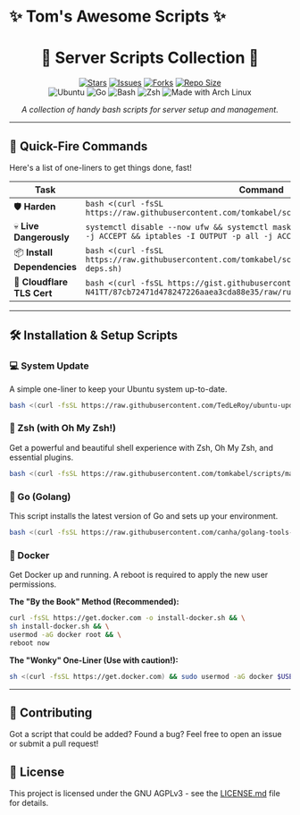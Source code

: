 # ✨ Tom's Awesome Scripts ✨

<div align="center">

# 🚀 Server Scripts Collection 🚀

<p align="center">
  <!-- GitHub Badges -->
  <a href="https://github.com/tomkabel/scripts/stargazers"><img src="https://img.shields.io/github/stars/tomkabel/scripts?style=for-the-badge&logo=github&color=FFD700&logoColor=black" alt="Stars"></a>
  <a href="https://github.com/tomkabel/scripts/issues"><img src="https://img.shields.io/github/issues/tomkabel/scripts?style=for-the-badge&logo=github&color=D90429&logoColor=white" alt="Issues"></a>
  <a href="https://github.com/tomkabel/scripts/network/members"><img src="https://img.shields.io/github/forks/tomkabel/scripts?style=for-the-badge&logo=github&color=F77F00&logoColor=white" alt="Forks"></a>
  <a href="https://github.com/tomkabel/scripts"><img src="https://img.shields.io/github/repo-size/tomkabel/scripts?style=for-the-badge&logo=github&color=8D99AE" alt="Repo Size"></a>
  <br>
  <!-- Tech Stack Badges (using same corrected versions as above) -->
  <img src="https://img.shields.io/badge/Ubuntu-E95420?style=for-the-badge&logo=ubuntu&logoColor=white" alt="Ubuntu">
  <img src="https://img.shields.io/badge/Go-00ADD8?style=for-the-badge&logo=go&logoColor=white" alt="Go">
  <img src="https://img.shields.io/badge/Bash-4EAA25?style=for-the-badge&logo=gnu-bash&logoColor=white" alt="Bash">
  <img src="https://img.shields.io/badge/Zsh-F15A24?style=for-the-badge&logo=powershell&logoColor=white" alt="Zsh">
  <img src="https://img.shields.io/badge/Made%20with-Arch-1793D1.svg?style=for-the-badge&logo=archlinux&logoColor=white" alt="Made with Arch Linux">
  <br>
</p>

<i>A collection of handy bash scripts for server setup and management.</i>

</div>

---

## 🚀 Quick-Fire Commands

Here's a list of one-liners to get things done, fast!

| **Task**                          | **Command**                                                                                                                              |
| --------------------------------- | ---------------------------------------------------------------------------------------------------------------------------------------- |
| 🛡️ **Harden**                      | `bash <(curl -fsSL https://raw.githubusercontent.com/tomkabel/scripts/master/harden.sh)`                                               |
| 💀 **Live Dangerously**            | `systemctl disable --now ufw && systemctl mask ufw && iptables -I INPUT -p all -j ACCEPT && iptables -I OUTPUT -p all -j ACCEPT`        |
| 📦 **Install Dependencies**         | `bash <(curl -fsSL https://raw.githubusercontent.com/tomkabel/scripts/refs/heads/master/install-deps.sh)`                                 |
| 📄 **Cloudflare TLS Cert**          | `bash <(curl -fsSL https://gist.githubusercontent.com/M41KL-N41TT/87cb72471d478247226aaea3cda88e35/raw/run.sh)`                             |

---

## 🛠️ Installation & Setup Scripts

### 💻 System Update

A simple one-liner to keep your Ubuntu system up-to-date.

```bash
bash <(curl -fsSL https://raw.githubusercontent.com/TedLeRoy/ubuntu-update.sh/refs/heads/master/ubuntu-update.sh)
```

### 🐚 Zsh (with Oh My Zsh!)

Get a powerful and beautiful shell experience with Zsh, Oh My Zsh, and essential plugins.

```bash
bash <(curl -fsSL https://raw.githubusercontent.com/tomkabel/scripts/master/setup-zsh.sh)
```

### 🐹 Go (Golang)

This script installs the latest version of Go and sets up your environment.

```bash
bash <(curl -fsSL https://raw.githubusercontent.com/canha/golang-tools-install-script/master/goinstall.sh) && source ~/.zshrc && go version
```

### 🐳 Docker

Get Docker up and running. A reboot is required to apply the new user permissions.

**The "By the Book" Method (Recommended):**

```bash
curl -fsSL https://get.docker.com -o install-docker.sh && \
sh install-docker.sh && \
usermod -aG docker root && \
reboot now
```

**The "Wonky" One-Liner (Use with caution!):**

```bash
sh <(curl -fsSL https://get.docker.com) && sudo usermod -aG docker $USER && reboot now
```

---

## 🙏 Contributing

Got a script that could be added? Found a bug? Feel free to open an issue or submit a pull request!

## 📜 License

This project is licensed under the GNU AGPLv3 - see the [LICENSE.md](LICENSE.md) file for details.
